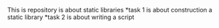 This is repository is about static libraries
*task 1 is about construction a static library
*task 2 is about writing a script
